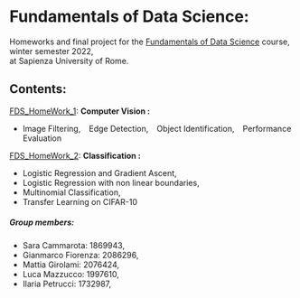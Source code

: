 # Fundamentals of Data Science:

Homeworks and final project for the [Fundamentals of Data Science](https://sites.google.com/di.uniroma1.it/fds-2022-2023) course, winter semester 2022,\
at Sapienza University of Rome.

## Contents:

[FDS_HomeWork_1](https://nbviewer.org/github/LM1997610/Fundamentals_DS/blob/main/FDS_Assignment_1.ipynb): **Computer Vision :**

  - Image Filtering, &ensp; Edge Detection, &ensp; Object Identification, &ensp; Performance Evaluation
  
[FDS_HomeWork_2](https://nbviewer.org/github/LM1997610/Fundamentals_DS/blob/main/FDS_Assignment_2.ipynb): **Classification :**
  
  - Logistic Regression and Gradient Ascent, &emsp;
  - Logistic Regression with non linear boundaries, &emsp;
  - Multinomial Classification, &emsp;
  - Transfer Learning on CIFAR-10

##### **Group members**:

- Sara Cammarota: 1869943,
- Gianmarco Fiorenza: 2086296, 
- Mattia Girolami: 2076424, 
- Luca Mazzucco: 1997610, 
- Ilaria Petrucci: 1732987, 

